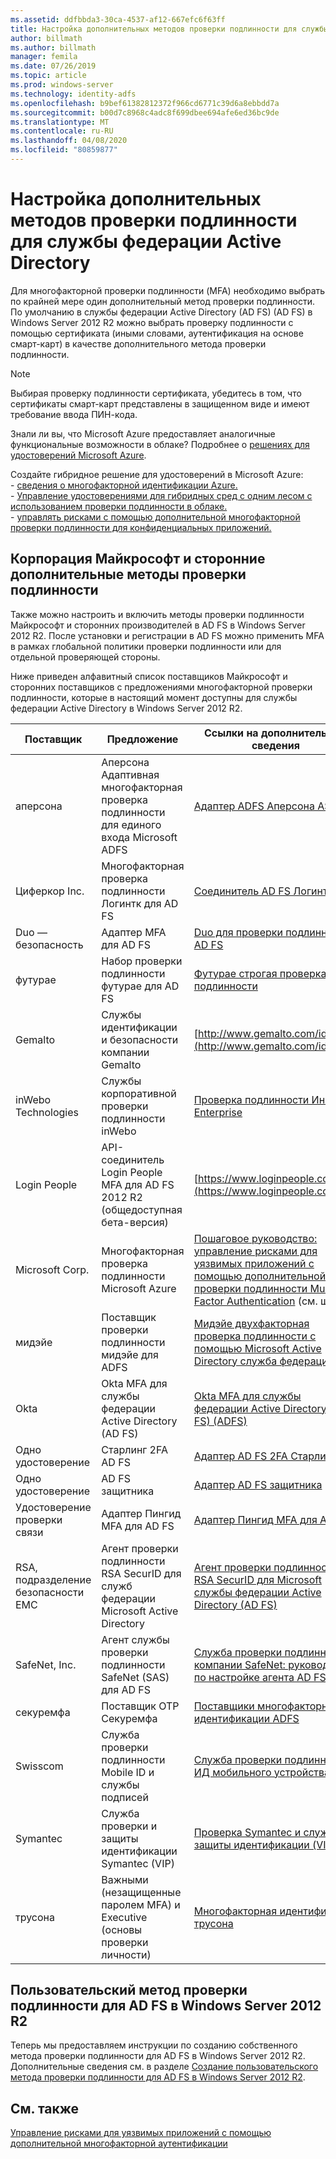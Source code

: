 ```yaml
---
ms.assetid: ddfbbda3-30ca-4537-af12-667efc6f63ff
title: Настройка дополнительных методов проверки подлинности для службы федерации Active Directory
author: billmath
ms.author: billmath
manager: femila
ms.date: 07/26/2019
ms.topic: article
ms.prod: windows-server
ms.technology: identity-adfs
ms.openlocfilehash: b9bef61382812372f966cd6771c39d6a8ebbdd7a
ms.sourcegitcommit: b00d7c8968c4adc8f699dbee694afe6ed36bc9de
ms.translationtype: MT
ms.contentlocale: ru-RU
ms.lasthandoff: 04/08/2020
ms.locfileid: "80859877"
---
```

# <a name="configure-additional-authentication-methods-for-ad-fs"></a>Настройка дополнительных методов проверки подлинности для службы федерации Active Directory

Для многофакторной проверки подлинности (MFA) необходимо выбрать по крайней мере один дополнительный метод проверки подлинности. По умолчанию в службы федерации Active Directory (AD FS) (AD FS) в Windows Server 2012 R2 можно выбрать проверку подлинности с помощью сертификата (иными словами, аутентификация на основе смарт-карт) в качестве дополнительного метода проверки подлинности.

> [!NOTE]
> Выбирая проверку подлинности сертификата, убедитесь в том, что сертификаты смарт-карт представлены в защищенном виде и имеют требование ввода ПИН-кода.

Знали ли вы, что Microsoft Azure предоставляет аналогичные функциональные возможности в облаке? Подробнее о [решениях для удостоверений Microsoft Azure](https://aka.ms/m2w274).<p>Создайте гибридное решение для удостоверений в Microsoft Azure:<br /> - [сведения о многофакторной идентификации Azure.](https://aka.ms/ey6o9r)<br /> - [Управление удостоверениями для гибридных сред с одним лесом с использованием проверки подлинности в облаке.](https://aka.ms/g1jat8)<br /> - [управлять рисками с помощью дополнительной многофакторной проверки подлинности для конфиденциальных приложений.](https://aka.ms/kt1bbm)

## <a name="microsoft-and-third-party-additional-authentication-methods"></a>Корпорация Майкрософт и сторонние дополнительные методы проверки подлинности
Также можно настроить и включить методы проверки подлинности Майкрософт и сторонних производителей в AD FS в Windows Server 2012 R2. После установки и регистрации в AD FS можно применить MFA в рамках глобальной политики проверки подлинности или для отдельной проверяющей стороны.

Ниже приведен алфавитный список поставщиков Майкрософт и сторонних поставщиков с предложениями многофакторной проверки подлинности, которые в настоящий момент доступны для службы федерации Active Directory в Windows Server 2012 R2.

|Поставщик|Предложение|Ссылки на дополнительные сведения|
|-|-|-| 
|аперсона|Аперсона Адаптивная многофакторная проверка подлинности для единого входа Microsoft ADFS|[Адаптер ADFS Аперсона ASM](https://www.apersona.com/adfs)|
|Циферкор Inc.|Многофакторная проверка подлинности Логинтк для AD FS|[Соединитель AD FS Логинтк](https://www.logintc.com/docs/connectors/adfs.html)|
|Duo — безопасность|Адаптер MFA для AD FS|[Duo для проверки подлинности AD FS](https://duo.com/docs/adfs)|
|футурае|Набор проверки подлинности футурае для AD FS|[Футурае строгая проверка подлинности](https://futurae.com)|
|Gemalto|Службы идентификации и безопасности компании Gemalto|[http://www.gemalto.com/identity](http://www.gemalto.com/identity)|
|inWebo Technologies|Службы корпоративной проверки подлинности inWebo|[Проверка подлинности Инвебо Enterprise](http://www.inwebo.com)|
|Login People|API-соединитель Login People MFA для AD FS 2012 R2 (общедоступная бета-версия)|[https://www.loginpeople.com](https://www.loginpeople.com)|
|Microsoft Corp.|Многофакторная проверка подлинности Microsoft Azure|[Пошаговое руководство: управление рисками для уязвимых приложений с помощью дополнительной проверки подлинности Multi-Factor Authentication](https://technet.microsoft.com/library/dn280946.aspx) (см. шаг 3)|
мидэйе | Поставщик проверки подлинности мидэйе для ADFS | [Мидэйе двухфакторная проверка подлинности с помощью Microsoft Active Directory служба федерации](https://www.mideye.com/support/administrators/documentation/integration/microsoft-adfs/)|
|Okta | Okta MFA для службы федерации Active Directory (AD FS) | [Okta MFA для службы федерации Active Directory (AD FS) (ADFS)](https://help.okta.com/en/prod/Content/Topics/integrations/adfs-okta-int.htm)|
|Одно удостоверение| Старлинг 2FA AD FS|[Адаптер AD FS 2FA Старлинг](https://www.oneidentity.com/products/starling-two-factor-authentication/)|
|Одно удостоверение| AD FS защитника|[Адаптер AD FS защитника](https://www.oneidentity.com/products/defender/)|
|Удостоверение проверки связи|Адаптер Пингид MFA для AD FS|[Адаптер Пингид MFA для AD FS](https://documentation.pingidentity.com/pingid/pingidAdminGuide/index.shtml#pid_c_PingIDforADFSSSO.html)|
|RSA, подразделение безопасности EMC|Агент проверки подлинности RSA SecurID для служб федерации Microsoft Active Directory|[Агент проверки подлинности RSA SecurID для Microsoft службы федерации Active Directory (AD FS)](http://www.emc.com/security/rsa-securid/rsa-authentication-agents/microsoft-ad-fs.htm)|
|SafeNet, Inc.|Агент службы проверки подлинности SafeNet (SAS) для AD FS|[Служба проверки подлинности компании SafeNet: руководство по настройке агента AD FS](http://www.safenet-inc.com/resources/integration-guide/data-protection/Safenet_Authentication_Service/SafeNet_Authentication_Service__AD_FS_Agent_Configuration_Guide/?langtype=1033)|
|секуремфа|Поставщик OTP Секуремфа| [Поставщики многофакторной идентификации ADFS](https://www.securemfa.com/)|
|Swisscom|Служба проверки подлинности Mobile ID и службы подписей|[Служба проверки подлинности с ИД мобильного устройства](http://swisscom.ch/mid)|
|Symantec|Служба проверки и защиты идентификации Symantec (VIP)|[Проверка Symantec и служба защиты идентификации (VIP)](http://www.symantec.com/vip-authentication-service)|
|трусона|Важными (незащищенные паролем MFA) и Executive (основы проверки личности)| [Многофакторная идентификация трусона](https://www.trusona.com/solution-overview/)|


## <a name="custom-authentication-method-for-ad-fs-in-windows-server-2012-r2"></a>Пользовательский метод проверки подлинности для AD FS в Windows Server 2012 R2
Теперь мы предоставляем инструкции по созданию собственного метода проверки подлинности для AD FS в Windows Server 2012 R2. Дополнительные сведения см. в разделе [Создание пользовательского метода проверки подлинности для AD FS в Windows Server 2012 R2](https://go.microsoft.com/fwlink/?LinkID=511980).

## <a name="see-also"></a>См. также
[Управление рисками для уязвимых приложений с помощью дополнительной многофакторной аутентификации](Manage-Risk-with-Additional-Multi-Factor-Authentication-for-Sensitive-Applications.md)


